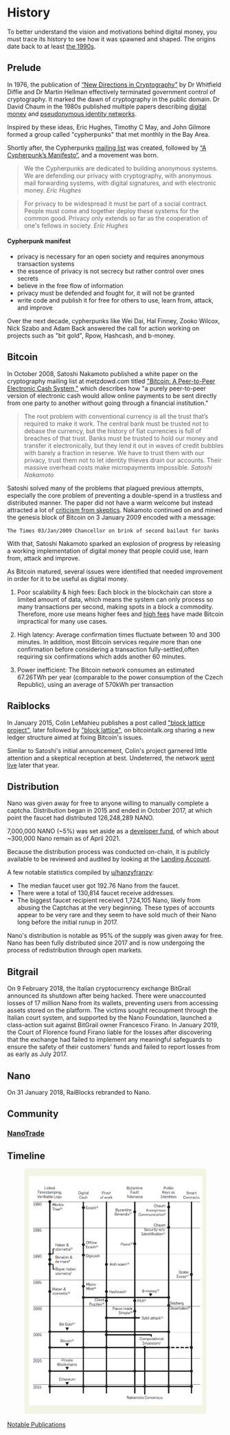 # History

To better understand the vision and motivations behind digital money, you must trace its history to see how it was spawned and shaped. The origins date back to at least <a href="https://cacm.acm.org/magazines/2017/12/223058-bitcoins-academic-pedigree/fulltext" target="_blank">the 1990s</a>.

## Prelude

In 1976, the publication of <a href="https://ee.stanford.edu/~hellman/publications/24.pdf" target="_blank">“New Directions in Cryptography”</a> by Dr Whitfield Diffie and Dr Martin Hellman effectively terminated government control of cryptography. It marked the dawn of cryptography in the public domain. Dr David Chaum in the 1980s published multiple papers describing <a href="http://www.hit.bme.hu/~buttyan/courses/BMEVIHIM219/2009/Chaum.BlindSigForPayment.1982.PDF" target="_blank">digital money</a> and <a href="https://www.cs.umd.edu/~mmazurek/414-papers/chaum-identification.pdf" target="_blank">pseudonymous identity networks</a>.

Inspired by these ideas, Eric Hughes, Timothy C May, and John Gilmore formed a group called "cypherpunks" that met monthly in the Bay Area.

Shortly after, the Cypherpunks <a href="https://mailing-list-archive.cryptoanarchy.wiki/" target="_blank">mailing list</a> was created, followed by <a href="https://www.activism.net/cypherpunk/manifesto.html" target="_blank">“A Cypherpunk’s Manifesto“</a>, and a movement was born.

> We the Cypherpunks are dedicated to building anonymous systems. We are defending our privacy with cryptography, with anonymous mail forwarding systems, with digital signatures, and with electronic money.
> <cite>Eric Hughes</cite>

> For privacy to be widespread it must be part of a social contract. People must come and together deploy these systems for the common good. Privacy only extends so far as the cooperation of one's fellows in society.
> <cite>Eric Hughes</cite>

#### Cypherpunk manifest

- privacy is necessary for an open society and requires anonymous transaction systems
- the essence of privacy is not secrecy but rather control over ones secrets
- believe in the free flow of information
- privacy must be defended and fought for, it will not be granted
- write code and publish it for free for others to use, learn from, attack, and improve

Over the next decade, cypherpunks like Wei Dai, Hal Finney, Zooko Wilcox, Nick Szabo and Adam Back answered the call for action working on projects such as "bit gold", Rpow, Hashcash, and b-money.

## Bitcoin

In October 2008, Satoshi Nakamoto published a white paper on the cryptography mailing list at metzdowd.com titled <a href="https://www.bitcoin.com/bitcoin.pdf" target="_blank">"Bitcoin: A Peer-to-Peer Electronic Cash System,"</a> which describes how "a purely peer-to-peer version of electronic cash would allow online payments to be sent directly from one party to another without going through a financial institution."

> The root problem with conventional currency is all the trust that’s required to make it work. The central bank must be trusted not to debase the currency, but the history of fiat currencies is full of breaches of that trust. Banks must be trusted to hold our money and transfer it electronically, but they lend it out in waves of credit bubbles with barely a fraction in reserve. We have to trust them with our privacy, trust them not to let identity thieves drain our accounts. Their massive overhead costs make micropayments impossible.
> <cite>Satoshi Nakamoto</cite>

Satoshi solved many of the problems that plagued previous attempts, especially the core problem of preventing a double-spend in a trustless and distributed manner. The paper did not have a warm welcome but instead attracted a lot of <a href="https://satoshi.nakamotoinstitute.org/emails/cryptography/threads/1/" target="_blank">criticism from skeptics</a>. Nakamoto continued on and mined the genesis block of Bitcoin on 3 January 2009 encoded with a message:

```
The Times 03/Jan/2009 Chancellor on brink of second bailout for banks
```

With that, Satoshi Nakamoto sparked an explosion of progress by releasing a working implementation of digital money that people could use, learn from, attack and improve.

As Bitcoin matured, several issues were identified that needed improvement in order for it to be useful as digital money.

1. Poor scalability & high fees: Each block in the blockchain can store a limited amount of data, which means the system can only process so many transactions per second, making spots in a block a commodity. Therefore, more use means higher fees and <a href="https://bitcoiner.live/" target="_blank">high fees</a> have made Bitcoin impractical for many use cases.

2. High latency: Average confirmation times fluctuate between 10 and 300 minutes. In addition, most Bitcoin services require more than one confirmation before considering a transaction fully-settled,often requiring six confirmations which adds another 60 minutes.

3. Power inefficient: The Bitcoin network consumes an estimated 67.26TWh per year (comparable to the power consumption of the Czech Republic), using an average of 570kWh per transaction

## Raiblocks

In January 2015, Colin LeMahieu publishes a post called <a href="https://bitcointalk.org/index.php?topic=928860" target="_blank">"block lattice project"</a>, later followed by <a href="https://bitcointalk.org/index.php?topic=1219264" target="_blank">"block lattice"</a>, on bitcointalk.org sharing a new ledger structure aimed at fixing Bitcoin's issues.

Similar to Satoshi's initial announcement, Colin's project garnered little attention and a skeptical reception at best. Undeterred, the network <a href="https://bitcointalk.org/index.php?topic=1208830" target="_blank">went live</a> later that year.

## Distribution

Nano was given away for free to anyone willing to manually complete a captcha. Distribution began in 2015 and ended in October 2017, at which point the faucet had distributed 126,248,289 NANO.

7,000,000 NANO (~5%) was set aside as a <a href="https://www.nanolooker.com/developer-fund" target="_blank">developer fund</a>, of which about ~300,000 Nano remain as of April 2021.

Because the distribution process was conducted on-chain, it is publicly available to be reviewed and audited by looking at the <a href="https://nanex.cc/accountstats?account=nano_13ezf4od79h1tgj9aiu4djzcmmguendtjfuhwfukhuucboua8cpoihmh8byo" target="_blank">Landing Account</a>.

A few notable statistics compiled by <a href="https://www.reddit.com/r/nanocurrency/comments/h7fmge/the_nano_faucet_distribution_visualized_and/" target="_blank">u/hanzyfranzy</a>:

- The median faucet user got 192.76 Nano from the faucet.
- There were a total of 130,814 faucet receive addresses.
- The biggest faucet recipient received 1,724,105 Nano, likely from abusing the Captchas at the very beginning. These types of accounts appear to be very rare and they seem to have sold much of their Nano long before the initial runup in 2017.

Nano's distribution is notable as 95% of the supply was given away for free. Nano has been fully distributed since 2017 and is now undergoing the process of redistribution through open markets.

## Bitgrail

On 9 February 2018, the Italian cryptocurrency exchange BitGrail announced its shutdown after being hacked. There were unaccounted losses of 17 million Nano from its wallets, preventing users from accessing assets stored on the platform. The victims sought recoupment through the Italian court system, and supported by the Nano Foundation, launched a class-action suit against BitGrail owner Francesco Firano. In January 2019, the Court of Florence found Firano liable for the losses after discovering that the exchange had failed to implement any meaningful safeguards to ensure the safety of their customers' funds and failed to report losses from as early as July 2017.


## Nano

On 31 January 2018, RaiBlocks rebranded to Nano.

## Community

### [NanoTrade](/history/community/nano-trade)

## Timeline

<figure>
<img src="/resources/bitcoin-academic-pedigree.jpg" />
</figure>

<a href="https://nakamotoinstitute.org/literature/" target="_blank">Notable Publications</a>
